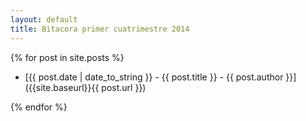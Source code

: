 ```yaml
---
layout: default
title: Bitacora primer cuatrimestre 2014
---
```

 
{% for post in site.posts %}

* [{{ post.date | date_to_string }} - {{ post.title }} - {{ post.author }}]({{site.baseurl}}{{ post.url }})

{% endfor %}
